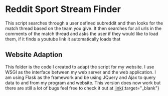 # Reddit Sport Stream Finder

This script searches through a user defined subreddit and then looks for the match thread based on the team you give. It then searches for all urls in the comments of the match thread and asks the user if they would like to load them, if it finds a youtube link it automatically loads that

## Website Adaption

This folder is the code I created to adapt the script for my website. I use WSGI as the interface between my web server and the web application. I am using Flask as the framework and be using JQuery and Ajax to query data to and from my program and website.
This version does now work but there are still a lot of bugs feel free to check it out at [link](https://www.a1astair.ca/stream/){:target="_blank"}
